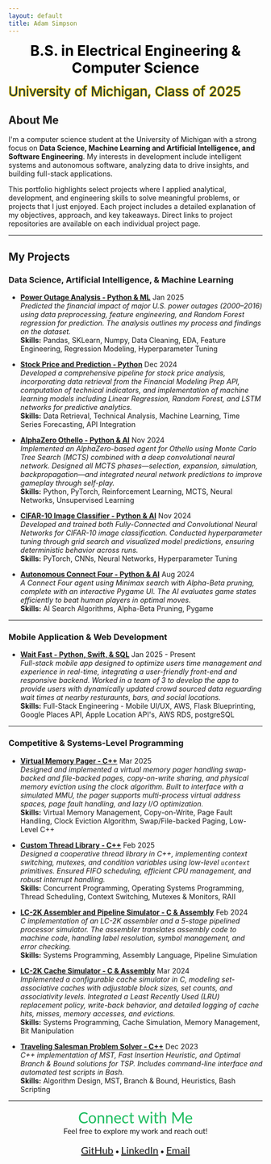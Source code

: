 ```yaml
---
layout: default
title: Adam Simpson
---
```



<p style="text-align: center; font-weight: bold;">
  <span style="
      color:rgb(0, 0, 0); 
      font-size: 28px;">B.S. in Electrical Engineering & Computer Science</span><br>
  
  <span style="
      color:rgb(12, 51, 86); 
      font-size: 26px; 
      text-shadow: 
        -1px -1px 0 #FFCB05, 
        1px -1px 0 #FFCB05, 
        -1px 1px 0 #FFCB05, 
        1px 1px 0 #FFCB05;">University of Michigan, Class of 2025</span>
</p>

## About Me

I'm a computer science student at the University of Michigan with a strong focus on **Data Science, Machine Learning and Artificial Intelligence, and Software Engineering**. My interests in development include intelligent systems and autonomous software, analyzing data to drive insights, and building full-stack applications.  

This portfolio highlights select projects where I applied analytical, development, and engineering skills to solve meaningful problems, or projects that I just enjoyed. Each project includes a detailed explanation of my objectives, approach, and key takeaways. Direct links to project repositories are available on each individual project page.

---

## My Projects


### Data Science, Artificial Intelligence, & Machine Learning

- [**Power Outage Analysis - Python & ML**](./projects/power-outage.html)  Jan 2025   
  *Predicted the financial impact of major U.S. power outages (2000–2016) using data preprocessing, feature engineering, and Random Forest regression for prediction. The analysis outlines my process and findings on the dataset.*  
  **Skills:** Pandas, SKLearn, Numpy, Data Cleaning, EDA, Feature Engineering, Regression Modeling, Hyperparameter Tuning

- [**Stock Price and Prediction - Python**](./projects/stock.html)  Dec 2024  
  *Developed a comprehensive pipeline for stock price analysis, incorporating data retrieval from the Financial Modeling Prep API, computation of technical indicators, and implementation of machine learning models including Linear Regression, Random Forest, and LSTM networks for predictive analytics.*  
  **Skills:** Data Retrieval, Technical Analysis, Machine Learning, Time Series Forecasting, API Integration

- [**AlphaZero Othello - Python & AI**](./projects/alz.html)  Nov 2024  
  *Implemented an AlphaZero-based agent for Othello using Monte Carlo Tree Search (MCTS) combined with a deep convolutional neural network. Designed all MCTS phases—selection, expansion, simulation, backpropagation—and integrated neural network predictions to improve gameplay through self-play.*  
  **Skills:** Python, PyTorch, Reinforcement Learning, MCTS, Neural Networks, Unsupervised Learning
  
- [**CIFAR-10 Image Classifier - Python & AI**](./projects/img.html)  Nov 2024  
  *Developed and trained both Fully-Connected and Convolutional Neural Networks for CIFAR-10 image classification. Conducted hyperparameter tuning through grid search and visualized model predictions, ensuring deterministic behavior across runs.*  
  **Skills:** PyTorch, CNNs, Neural Networks, Hyperparameter Tuning

- [**Autonomous Connect Four - Python & AI**](./projects/connect_four.html)  Aug 2024  
  *A Connect Four agent using Minimax search with Alpha-Beta pruning, complete with an interactive Pygame UI. The AI evaluates game states efficiently to beat human players in optimal moves.*  
  **Skills:** AI Search Algorithms, Alpha-Beta Pruning, Pygame

---

### Mobile Application & Web Development
- [**Wait Fast - Python, Swift, & SQL**](./projects/wait_fast.html)  Jan 2025 - Present   
  *Full-stack mobile app designed to optimize users time management and experience in real-time, integrating a user-friendly front-end and responsive backend. Worked in a team of 3 to develop the app to provide users with dynamically updated crowd sourced data reguarding wait times at nearby resturaunts, bars, and social locations.*  
  **Skills:** Full-Stack Engineering - Mobile UI/UX, AWS, Flask Blueprinting, Google Places API, Apple Location API's, AWS RDS, postgreSQL

---

### Competitive & Systems-Level Programming

- [**Virtual Memory Pager - C++**](./projects/mem.html)  Mar 2025  
  *Designed and implemented a virtual memory pager handling swap-backed and file-backed pages, copy-on-write sharing, and physical memory eviction using the clock algorithm. Built to interface with a simulated MMU, the pager supports multi-process virtual address spaces, page fault handling, and lazy I/O optimization.*  
  **Skills:** Virtual Memory Management, Copy-on-Write, Page Fault Handling, Clock Eviction Algorithm, Swap/File-backed Paging, Low-Level C++

- [**Custom Thread Library - C++**](./projects/thread2.html)  Feb 2025  
  *Designed a cooperative thread library in C++, implementing context switching, mutexes, and condition variables using low-level `ucontext` primitives. Ensured FIFO scheduling, efficient CPU management, and robust interrupt handling.*  
  **Skills:** Concurrent Programming, Operating Systems Programming, Thread Scheduling, Context Switching, Mutexes & Monitors, RAII

- [**LC-2K Assembler and Pipeline Simulator - C & Assembly**](./projects/assembler.html)  Feb 2024  
  *C implementation of an LC-2K assembler and a 5-stage pipelined processor simulator. The assembler translates assembly code to machine code, handling label resolution, symbol management, and error checking.*  
  **Skills:** Systems Programming, Assembly Language, Pipeline Simulation

- [**LC-2K Cache Simulator - C & Assembly**](./projects/cache.html)  Mar 2024  
  *Implemented a configurable cache simulator in C, modeling set-associative caches with adjustable block sizes, set counts, and associativity levels. Integrated a Least Recently Used (LRU) replacement policy, write-back behavior, and detailed logging of cache hits, misses, memory accesses, and evictions.*  
  **Skills:** Systems Programming, Cache Simulation, Memory Management, Bit Manipulation

- [**Traveling Salesman Problem Solver - C++**](./projects/tsp.html)  Dec 2023  
  *C++ implementation of MST, Fast Insertion Heuristic, and Optimal Branch & Bound solutions for TSP. Includes command-line interface and automated test scripts in Bash.*  
  **Skills:** Algorithm Design, MST, Branch & Bound, Heuristics, Bash Scripting

---

<p align="center" style="font-family: 'Lato', sans-serif;">
  <span style="font-size: 30px; color:rgb(26, 188, 93); font-weight: normal;">Connect with Me</span><br>
  <span style="font-size: 15px;">Feel free to explore my work and reach out!</span><br><br>
  <a href="https://github.com/will51mps0n" style="font-size: 20px;">GitHub</a> •
  <a href="https://www.linkedin.com/in/adam-simpson-b6a3201a7/" style="font-size: 20px;">LinkedIn</a> •
  <a href="mailto:adwisi@umich.edu" style="font-size: 20px;">Email</a>
</p>



